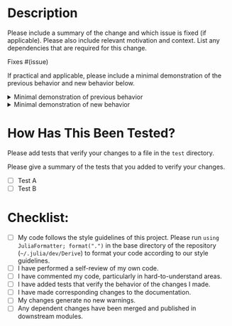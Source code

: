 # Description

Please include a summary of the change and which issue is fixed (if applicable). Please also include relevant motivation and context. List any dependencies that are required for this change.

Fixes #(issue)

If practical and applicable, please include a minimal demonstration of the previous behavior and new behavior below.

<details><summary>Minimal demonstration of previous behavior</summary><p>

```julia
[YOUR MINIMAL DEMONSTRATION OF PREVIOUS BEHAVIOR]
```

</p></details>

<details><summary>Minimal demonstration of new behavior</summary><p>

```julia
[YOUR MINIMAL DEMONSTRATION OF NEW BEHAVIOR]
```

</p></details>

# How Has This Been Tested?

Please add tests that verify your changes to a file in the `test` directory.

Please give a summary of the tests that you added to verify your changes.

- [ ] Test A
- [ ] Test B

# Checklist:

- [ ] My code follows the style guidelines of this project. Please run `using JuliaFormatter; format(".")` in the base directory of the repository (`~/.julia/dev/Derive`) to format your code according to our style guidelines.
- [ ] I have performed a self-review of my own code.
- [ ] I have commented my code, particularly in hard-to-understand areas.
- [ ] I have added tests that verify the behavior of the changes I made.
- [ ] I have made corresponding changes to the documentation.
- [ ] My changes generate no new warnings.
- [ ] Any dependent changes have been merged and published in downstream modules.
